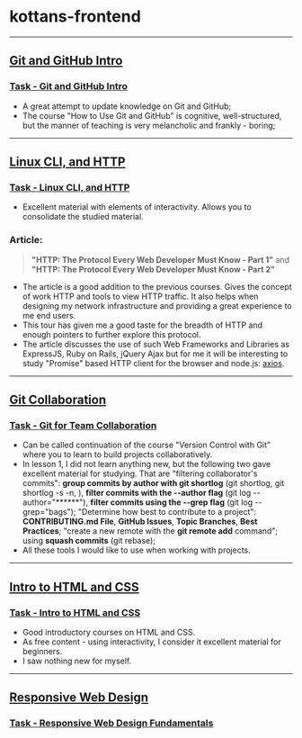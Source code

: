 # kottans-frontend
---------------------
## [Git and GitHub Intro](https://github.com/kottans/frontend/blob/master/tasks/git-intro.md)
###  [Task - Git and GitHub Intro](https://github.com/AlexPoliakov/kottans-frontend/blob/master/task_git/task_git.md)
- A great attempt to update knowledge on Git and GitHub;
- The course "How to Use Git and GitHub" is cognitive, well-structured, but the manner of teaching is very melancholic and frankly - boring;
---------------------
## [Linux CLI, and HTTP](https://github.com/kottans/frontend/blob/master/tasks/linux-cli-http.md)
### [Task - Linux CLI, and HTTP](https://github.com/AlexPoliakov/kottans-frontend/blob/master/task_linux_cli/task_linux_cli.md)
- Excellent material with elements of interactivity. Allows you to consolidate the studied material.

### Article:
>__"HTTP: The Protocol Every Web Developer Must Know - Part 1"__
    and
>__"HTTP: The Protocol Every Web Developer Must Know - Part 2"__

- The article is a good addition to the previous courses. Gives the concept of work HTTP  and tools to view HTTP traffic.
 It also helps when designing my network infrastructure and providing a great experience to me end users.
- This tour has given me a good taste for the breadth of HTTP and enough pointers to further explore this protocol.
- The article discusses the use of such Web Frameworks and Libraries as ExpressJS, Ruby on Rails, jQuery Ajax but for me it will
be interesting to study "Promise" based HTTP client for the browser and node.js: [axios](https://github.com/axios/axios).
---------------------
## [Git Collaboration](https://github.com/kottans/frontend/blob/master/tasks/git-collaboration.md)
### [Task - Git for Team Collaboration](https://github.com/AlexPoliakov/kottans-frontend/blob/master/task_git_collaboration/task_git_collaboration.md)

- Can be called continuation of the course "Version Control with Git" where you to learn to build projects collaboratively.
- In lesson 1, I did not learn anything new, but the following two gave excellent material for studying. That are "filtering collaborator's commits": __group commits by author with git shortlog__ (git shortlog, git shortlog -s -n, ), __filter commits with the --author flag__ (git log --author="******"), __filter commits using the --grep flag__ (git log --grep="bags"); "Determine how best to contribute to a project": __CONTRIBUTING.md File__, __GitHub Issues__, __Topic Branches__, __Best Practices__; "create a new remote with the __git remote add__ command"; using __squash commits__ (git rebase);
- All these tools I would like to use when working with projects.
---------------------
## [Intro to HTML and CSS](https://github.com/kottans/frontend/blob/master/tasks/html-css-intro.md)
### [Task - Intro to HTML and CSS](https://github.com/AlexPoliakov/kottans-frontend/blob/master/task_html_css_intro/task_html_css_intro.md)
- Good introductory courses on HTML and CSS.
- As free content - using interactivity, I consider it excellent material for beginners.
- I saw nothing new for myself.
---------------------
## [Responsive Web Design](https://github.com/kottans/frontend/blob/master/tasks/html-css-responsive.md)
### [Task - Responsive Web Design Fundamentals]()
